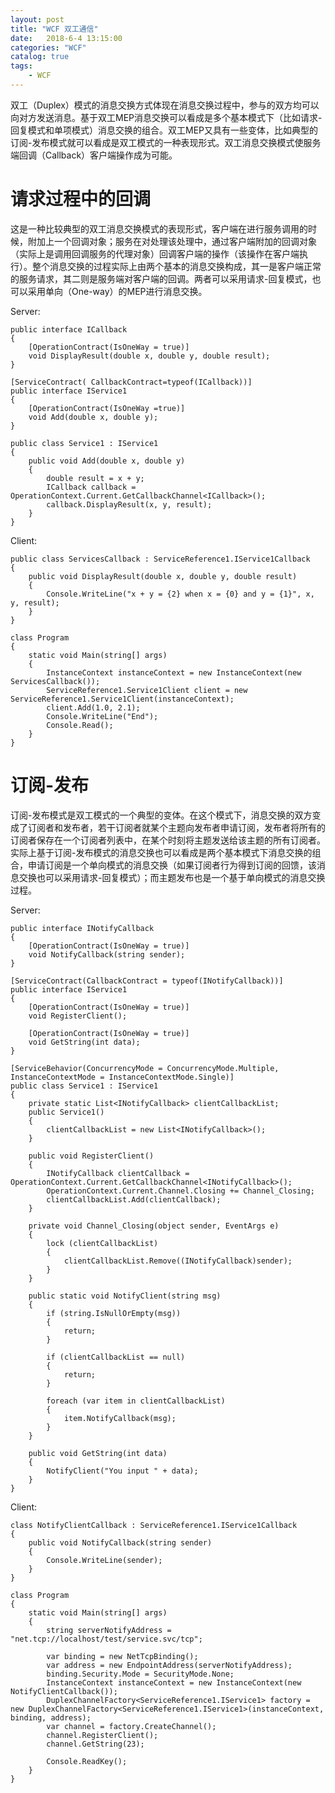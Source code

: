 ```yaml
---          
layout: post          
title: "WCF 双工通信"          
date:   2018-6-4 13:15:00           
categories: "WCF"          
catalog: true          
tags:           
    - WCF          
---          
```

          
        
        
双工（Duplex）模式的消息交换方式体现在消息交换过程中，参与的双方均可以向对方发送消息。基于双工MEP消息交换可以看成是多个基本模式下（比如请求-回复模式和单项模式）消息交换的组合。双工MEP又具有一些变体，比如典型的订阅-发布模式就可以看成是双工模式的一种表现形式。双工消息交换模式使服务端回调（Callback）客户端操作成为可能。      
    
# 请求过程中的回调    
    
这是一种比较典型的双工消息交换模式的表现形式，客户端在进行服务调用的时候，附加上一个回调对象；服务在对处理该处理中，通过客户端附加的回调对象（实际上是调用回调服务的代理对象）回调客户端的操作（该操作在客户端执行）。整个消息交换的过程实际上由两个基本的消息交换构成，其一是客户端正常的服务请求，其二则是服务端对客户端的回调。两者可以采用请求-回复模式，也可以采用单向（One-way）的MEP进行消息交换。    
    
Server:    
    
	public interface ICallback    
    {    
        [OperationContract(IsOneWay = true)]    
        void DisplayResult(double x, double y, double result);    
    }    
	    
	[ServiceContract( CallbackContract=typeof(ICallback))]    
    public interface IService1    
    {    
        [OperationContract(IsOneWay =true)]    
        void Add(double x, double y);    
    }       
	    
	public class Service1 : IService1    
    {    
        public void Add(double x, double y)    
        {    
            double result = x + y;    
            ICallback callback = OperationContext.Current.GetCallbackChannel<ICallback>();    
            callback.DisplayResult(x, y, result);    
        }    
    }    
	    
Client:     
    
	public class ServicesCallback : ServiceReference1.IService1Callback    
    {    
        public void DisplayResult(double x, double y, double result)    
        {    
            Console.WriteLine("x + y = {2} when x = {0} and y = {1}", x, y, result);    
        }    
    }    
	    
	class Program    
    {    
        static void Main(string[] args)    
        {    
            InstanceContext instanceContext = new InstanceContext(new ServicesCallback());    
            ServiceReference1.Service1Client client = new ServiceReference1.Service1Client(instanceContext);    
            client.Add(1.0, 2.1);    
            Console.WriteLine("End");    
            Console.Read();    
        }    
    }    
    
# 订阅-发布    
    
订阅-发布模式是双工模式的一个典型的变体。在这个模式下，消息交换的双方变成了订阅者和发布者，若干订阅者就某个主题向发布者申请订阅，发布者将所有的订阅者保存在一个订阅者列表中，在某个时刻将主题发送给该主题的所有订阅者。实际上基于订阅-发布模式的消息交换也可以看成是两个基本模式下消息交换的组合，申请订阅是一个单向模式的消息交换（如果订阅者行为得到订阅的回馈，该消息交换也可以采用请求-回复模式）；而主题发布也是一个基于单向模式的消息交换过程。    
    
Server:    
    
	public interface INotifyCallback    
    {    
        [OperationContract(IsOneWay = true)]    
        void NotifyCallback(string sender);    
    }    
	    
	[ServiceContract(CallbackContract = typeof(INotifyCallback))]    
    public interface IService1    
    {    
        [OperationContract(IsOneWay = true)]    
        void RegisterClient();    
    
        [OperationContract(IsOneWay = true)]    
        void GetString(int data);    
    }        
	    
	[ServiceBehavior(ConcurrencyMode = ConcurrencyMode.Multiple, InstanceContextMode = InstanceContextMode.Single)]    
    public class Service1 : IService1    
    {    
        private static List<INotifyCallback> clientCallbackList;    
        public Service1()    
        {    
            clientCallbackList = new List<INotifyCallback>();    
        }    
    
        public void RegisterClient()    
        {    
            INotifyCallback clientCallback = OperationContext.Current.GetCallbackChannel<INotifyCallback>();    
            OperationContext.Current.Channel.Closing += Channel_Closing;    
            clientCallbackList.Add(clientCallback);    
        }    
    
        private void Channel_Closing(object sender, EventArgs e)    
        {    
            lock (clientCallbackList)    
            {    
                clientCallbackList.Remove((INotifyCallback)sender);    
            }    
        }    
    
        public static void NotifyClient(string msg)    
        {    
            if (string.IsNullOrEmpty(msg))    
            {    
                return;    
            }    
    
            if (clientCallbackList == null)    
            {    
                return;    
            }    
    
            foreach (var item in clientCallbackList)    
            {    
                item.NotifyCallback(msg);    
            }    
        }    
    
        public void GetString(int data)    
        {    
            NotifyClient("You input " + data);    
        }    
    }    
	    
Client:    
    
	class NotifyClientCallback : ServiceReference1.IService1Callback    
    {    
        public void NotifyCallback(string sender)    
        {    
            Console.WriteLine(sender);    
        }    
    }    
	    
	class Program    
    {    
        static void Main(string[] args)    
        {    
            string serverNotifyAddress = "net.tcp://localhost/test/service.svc/tcp";    
                
            var binding = new NetTcpBinding();    
            var address = new EndpointAddress(serverNotifyAddress);    
            binding.Security.Mode = SecurityMode.None;    
            InstanceContext instanceContext = new InstanceContext(new NotifyClientCallback());    
            DuplexChannelFactory<ServiceReference1.IService1> factory = new DuplexChannelFactory<ServiceReference1.IService1>(instanceContext, binding, address);    
            var channel = factory.CreateChannel();    
            channel.RegisterClient();    
            channel.GetString(23);    
    
            Console.ReadKey();    
        }    
    }
